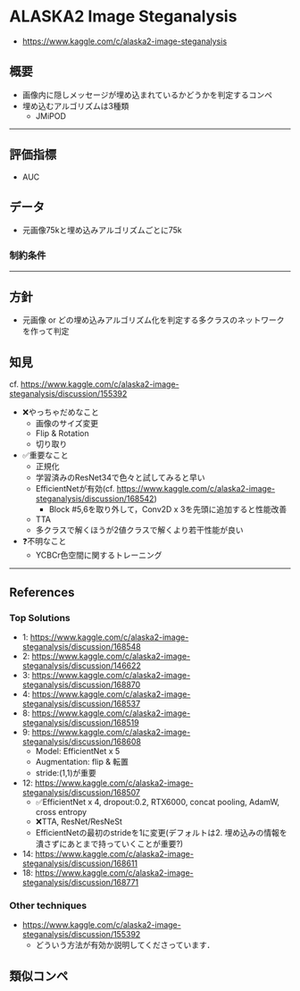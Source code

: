 # ALASKA2 Image Steganalysis

- https://www.kaggle.com/c/alaska2-image-steganalysis

## 概要

- 画像内に隠しメッセージが埋め込まれているかどうかを判定するコンペ
- 埋め込むアルゴリズムは3種類
    - JMiPOD


---

## 評価指標

- AUC

## データ

- 元画像75kと埋め込みアルゴリズムごとに75k

### 制約条件

---

## 方針

- 元画像 or どの埋め込みアルゴリズム化を判定する多クラスのネットワークを作って判定


## 知見

cf. https://www.kaggle.com/c/alaska2-image-steganalysis/discussion/155392

- ❌やっちゃだめなこと
	- 画像のサイズ変更
	- Flip & Rotation
	- 切り取り
- ✅重要なこと
	- 正規化
	- 学習済みのResNet34で色々と試してみると早い
	- EfficientNetが有効(cf. https://www.kaggle.com/c/alaska2-image-steganalysis/discussion/168542)
		- Block #5,6を取り外して，Conv2D x 3を先頭に追加すると性能改善
	- TTA
	- 多クラスで解くほうが2値クラスで解くより若干性能が良い
- ❓不明なこと
	- YCBCr色空間に関するトレーニング
---

## References

### Top Solutions

- 1: https://www.kaggle.com/c/alaska2-image-steganalysis/discussion/168548
- 2: https://www.kaggle.com/c/alaska2-image-steganalysis/discussion/146622
- 3: https://www.kaggle.com/c/alaska2-image-steganalysis/discussion/168870
- 4: https://www.kaggle.com/c/alaska2-image-steganalysis/discussion/168537
- 8: https://www.kaggle.com/c/alaska2-image-steganalysis/discussion/168519
- 9: https://www.kaggle.com/c/alaska2-image-steganalysis/discussion/168608
    - Model: EfficientNet x 5
    - Augmentation: flip & 転置
    - stride:(1,1)が重要
- 12: https://www.kaggle.com/c/alaska2-image-steganalysis/discussion/168507
	- ✅EfficientNet x 4, dropout:0.2, RTX6000, concat pooling, AdamW, cross entropy
	- ❌TTA, ResNet/ResNeSt
	- EfficientNetの最初のstrideを1に変更(デフォルトは2. 埋め込みの情報を潰さずにあとまで持っていくことが重要?)
- 14: https://www.kaggle.com/c/alaska2-image-steganalysis/discussion/168611
- 18: https://www.kaggle.com/c/alaska2-image-steganalysis/discussion/168771

### Other techniques

- https://www.kaggle.com/c/alaska2-image-steganalysis/discussion/155392
    - どういう方法が有効か説明してくださっています．

## 類似コンペ


